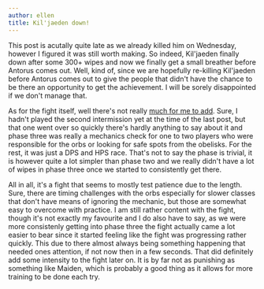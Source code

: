 ```yaml
---
author: ellen
title: Kil'jaeden down!
---
```


This post is acutally quite late as we already killed him on Wednesday, however I figured it was still worth making. So indeed, Kil'jaeden finally down after some 300+ wipes and now we finally get a small breather before Antorus comes out. Well, kind of, since we are hopefully re-killing Kil'jaeden before Antorus comes out to give the people that didn't have the chance to be there an opportunity to get the achievement. I will be sorely disappointed if we don't manage that.

As for the fight itself, well there's not really [much for me to add](/2017/11/05/kj.html). Sure, I hadn't played the second intermission yet at the time of the last post, but that one went over so quickly there's hardly anything to say about it and phase three was really a mechanics check for one to two players who were responsible for the orbs or looking for safe spots from the obelisks. For the rest, it was just a DPS and HPS race. That's not to say the phase is trivial, it is however quite a lot simpler than phase two and we really didn't have a lot of wipes in phase three once we started to consistently get there.

All in all, it's a fight that seems to mostly test patience due to the length. Sure, there are timing challenges with the orbs especially for slower classes that don't have means of ignoring the mechanic, but those are somewhat easy to overcome with practice. I am still rather content with the fight, though it's not exactly my favourite and I do also have to say, as we were more consistenly getting into phase three the fight actually came a lot easier to bear since it started feeling like the fight was progressing rather quickly. This due to there almost always being something happening that needed ones attention, if not now then in a few seconds. That did definitely add some intensity to the fight later on. It is by far not as punishing as something like Maiden, which is probably a good thing as it allows for more training to be done each try.
